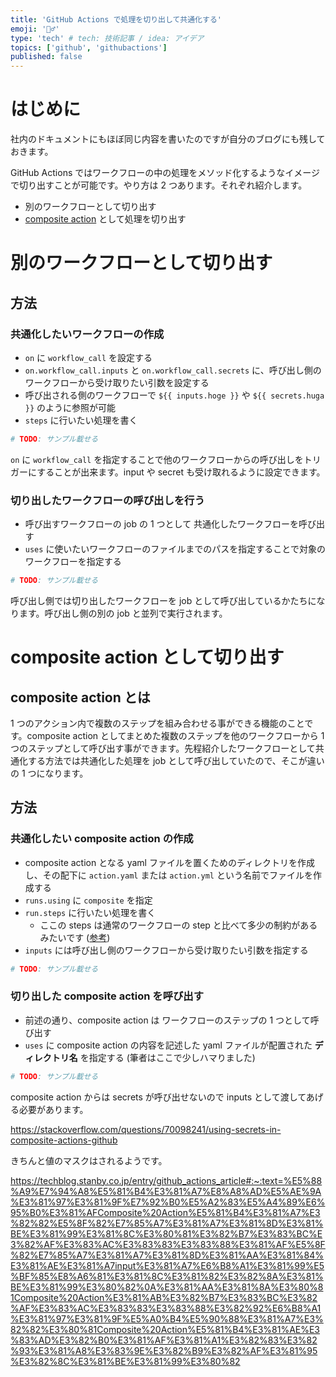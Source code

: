 ```yaml
---
title: 'GitHub Actions で処理を切り出して共通化する'
emoji: '💇‍♂️'
type: 'tech' # tech: 技術記事 / idea: アイデア
topics: ['github', 'githubactions']
published: false
---
```


# はじめに

社内のドキュメントにもほぼ同じ内容を書いたのですが自分のブログにも残しておきます。

GitHub Actions ではワークフローの中の処理をメソッド化するようなイメージで切り出すことが可能です。やり方は 2 つあります。それぞれ紹介します。

- 別のワークフローとして切り出す
- [composite action](https://docs.github.com/ja/actions/creating-actions/creating-a-composite-action) として処理を切り出す

# 別のワークフローとして切り出す

## 方法

### 共通化したいワークフローの作成

- `on` に `workflow_call` を設定する
- `on.workflow_call.inputs` と `on.workflow_call.secrets` に、呼び出し側のワークフローから受け取りたい引数を設定する
- 呼び出される側のワークフローで `${{ inputs.hoge }}` や `${{ secrets.huga }}` のように参照が可能
- `steps` に行いたい処理を書く

```yaml
# TODO: サンプル載せる
```

<!-- TODO: 公式ドキュメントのリンク載せる -->

`on` に `workflow_call` を指定することで他のワークフローからの呼び出しをトリガーにすることが出来ます。input や secret も受け取れるように設定できます。

### 切り出したワークフローの呼び出しを行う

- 呼び出すワークフローの job の 1 つとして 共通化したワークフローを呼び出す
- `uses` に使いたいワークフローのファイルまでのパスを指定することで対象のワークフローを指定する

```yaml
# TODO: サンプル載せる
```

呼び出し側では切り出したワークフローを job として呼び出しているかたちになります。呼び出し側の別の job と並列で実行されます。

# composite action として切り出す

## composite action とは

1 つのアクション内で複数のステップを組み合わせる事ができる機能のことです。composite action としてまとめた複数のステップを他のワークフローから 1 つのステップとして呼び出す事ができます。先程紹介したワークフローとして共通化する方法では共通化した処理を job として呼び出していたので、そこが違いの 1 つになります。

## 方法

### 共通化したい composite action の作成

- composite action となる yaml ファイルを置くためのディレクトリを作成し、その配下に `action.yaml` または `action.yml` という名前でファイルを作成する
- `runs.using` に `composite` を指定
- `run.steps` に行いたい処理を書く
  - ここの steps は通常のワークフローの step と比べて多少の制約があるみたいです ([参考](https://zenn.dev/tmrekk/articles/5fef57be891040#composite-action%E3%81%A7%E3%81%A7%E3%81%8D%E3%81%AA%E3%81%84%E3%81%93%E3%81%A8))
- `inputs` には呼び出し側のワークフローから受け取りたい引数を指定する

```yaml
# TODO: サンプル載せる
```

### 切り出した composite action を呼び出す

- 前述の通り、composite action は ワークフローのステップの 1 つとして呼び出す
- `uses` に composite action の内容を記述した yaml ファイルが配置された **ディレクトリ名** を指定する (筆者はここで少しハマりました)

```yaml
# TODO: サンプル載せる
```

composite action からは secrets が呼び出せないので inputs として渡してあげる必要があります。

https://stackoverflow.com/questions/70098241/using-secrets-in-composite-actions-github

きちんと値のマスクはされるようです。

https://techblog.stanby.co.jp/entry/github_actions_article#:~:text=%E5%88%A9%E7%94%A8%E5%81%B4%E3%81%A7%E8%A8%AD%E5%AE%9A%E3%81%97%E3%81%9F%E7%92%B0%E5%A2%83%E5%A4%89%E6%95%B0%E3%81%AFComposite%20Action%E5%81%B4%E3%81%A7%E3%82%82%E5%8F%82%E7%85%A7%E3%81%A7%E3%81%8D%E3%81%BE%E3%81%99%E3%81%8C%E3%80%81%E3%82%B7%E3%83%BC%E3%82%AF%E3%83%AC%E3%83%83%E3%83%88%E3%81%AF%E5%8F%82%E7%85%A7%E3%81%A7%E3%81%8D%E3%81%AA%E3%81%84%E3%81%AE%E3%81%A7input%E3%81%A7%E6%B8%A1%E3%81%99%E5%BF%85%E8%A6%81%E3%81%8C%E3%81%82%E3%82%8A%E3%81%BE%E3%81%99%E3%80%82%0A%E3%81%AA%E3%81%8A%E3%80%81Composite%20Action%E3%81%AB%E3%82%B7%E3%83%BC%E3%82%AF%E3%83%AC%E3%83%83%E3%83%88%E3%82%92%E6%B8%A1%E3%81%97%E3%81%9F%E5%A0%B4%E5%90%88%E3%81%A7%E3%82%82%E3%80%81Composite%20Action%E5%81%B4%E3%81%AE%E3%83%AD%E3%82%B0%E3%81%AF%E3%81%A1%E3%82%83%E3%82%93%E3%81%A8%E3%83%9E%E3%82%B9%E3%82%AF%E3%81%95%E3%82%8C%E3%81%BE%E3%81%99%E3%80%82

